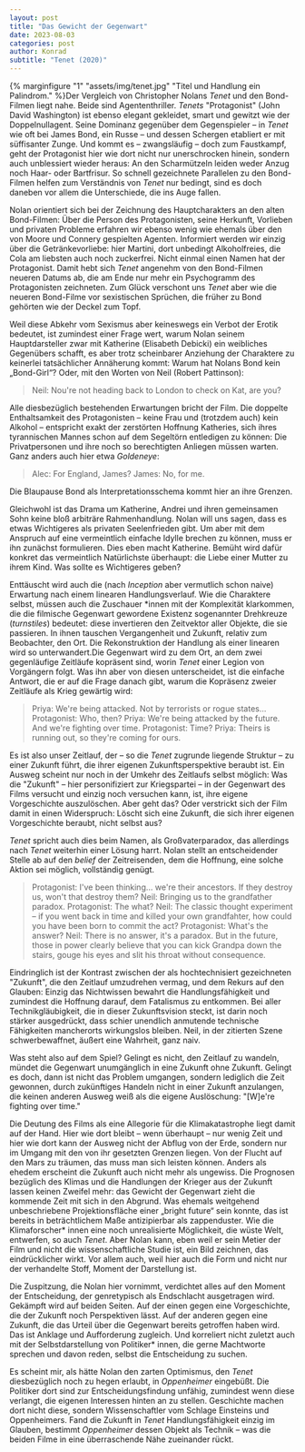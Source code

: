 ```yaml
---
layout: post
title: "Das Gewicht der Gegenwart"
date: 2023-08-03
categories: post
author: Konrad
subtitle: "Tenet (2020)"
---
```


  
{% marginfigure "1" "assets/img/tenet.jpg" "Titel und Handlung ein Palindrom." %}Der Vergleich von Christopher Nolans *Tenet* und den Bond-Filmen liegt nahe. Beide sind Agententhriller. *Tenets* "Protagonist" (John David Washington) ist ebenso elegant gekleidet, smart  und gewitzt wie der Doppelnullagent. Seine Dominanz gegenüber dem Gegenspieler – in *Tenet* wie oft bei James Bond, ein Russe – und dessen Schergen etabliert er mit süffisanter Zunge. Und kommt es – zwangsläufig – doch zum Faustkampf, geht der Protagonist hier wie dort nicht nur unerschrocken hinein, sondern auch unblessiert wieder heraus: An den Scharmützeln leiden weder Anzug noch Haar- oder Bartfrisur. So schnell gezeichnete Parallelen zu den Bond-Filmen helfen zum Verständnis von *Tenet* nur bedingt, sind es doch daneben vor allem die Unterschiede, die ins Auge fallen.

Nolan orientiert sich bei der Zeichnung des Hauptcharakters an den alten Bond-Filmen: Über die Person des Protagonisten, seine Herkunft, Vorlieben und privaten Probleme erfahren wir ebenso wenig wie ehemals über den von Moore und Connery gespielten Agenten. Informiert werden wir einzig über die Getränkevorliebe: hier Martini, dort unbedingt Alkoholfreies, die Cola am liebsten auch noch zuckerfrei. Nicht einmal einen Namen hat der Protagonist. Damit hebt sich *Tenet* angenehm von den Bond-Filmen neueren Datums ab, die am Ende nur mehr ein Psychogramm des Protagonisten zeichneten. Zum Glück verschont uns *Tenet* aber wie die neueren Bond-Filme vor sexistischen Sprüchen, die früher zu Bond gehörten wie der Deckel zum Topf.

Weil diese Abkehr vom Sexismus aber keineswegs ein Verbot der Erotik bedeutet, ist zumindest einer Frage wert, warum Nolan seinem Hauptdarsteller zwar mit Katherine (Elisabeth Debicki) ein weibliches Gegenübers schafft, es aber trotz scheinbarer Anziehung der Charaktere zu keinerlei tatsächlicher Annäherung kommt: Warum hat Nolans Bond kein „Bond-Girl“? Oder, mit den Worten von Neil (Robert Pattinson): 

> Neil: Nou're not heading back to London to check on Kat, are you?

Alle diesbezüglich bestehenden Erwartungen bricht der Film. Die doppelte Enthaltsamkeit des Protagonisten – keine Frau und (trotzdem auch) kein Alkohol – entspricht exakt der zerstörten Hoffnung Katheries, sich ihres tyrannischen Mannes schon auf dem Segeltörn entledigen zu können: Die Privatpersonen und ihre noch so berechtigten Anliegen müssen warten. Ganz anders auch hier etwa *Goldeneye*:

>Alec: For England, James?
>James: No, for me.

Die Blaupause Bond als Interpretationsschema kommt hier an ihre Grenzen. 

Gleichwohl ist das Drama um Katherine, Andrei und ihren gemeinsamen Sohn keine bloß arbiträre Rahmenhandlung. Nolan will uns sagen, dass es etwas Wichtigeres als privaten Seelenfrieden gibt. Um aber mit dem Anspruch auf eine vermeintlich einfache Idylle brechen zu können, muss er ihn zunächst formulieren. Dies eben macht Katherine. Bemüht wird dafür konkret das vermeintlich Natürlichste überhaupt: die Liebe einer Mutter zu ihrem Kind. Was sollte es Wichtigeres geben? 

Enttäuscht wird auch die (nach *Inception* aber vermutlich schon naive) Erwartung nach einem linearen Handlungsverlauf. Wie die Charaktere selbst, müssen auch die Zuschauer *innen mit der Komplexität klarkommen, die die filmische Gegenwart gewordene Existenz sogenannter Drehkreuze (*turnstiles*) bedeutet: diese invertieren den Zeitvektor aller Objekte, die sie passieren. In ihnen tauschen Vergangenheit und Zukunft, relativ zum Beobachter, den Ort. Die Rekonstruktion der Handlung als einer linearen wird so unterwandert.Die Gegenwart wird zu dem Ort, an dem zwei gegenläufige Zeitläufe kopräsent sind, worin *Tenet* einer Legion von Vorgängern folgt. Was ihn aber von diesen unterscheidet, ist die einfache Antwort, die er auf die Frage danach gibt, warum die Kopräsenz zweier Zeitläufe als Krieg gewärtig wird:

>Priya: We're being attacked. Not by terrorists or rogue states…
Protagonist: Who, then?
Priya: We're being attacked by the future. And we're fighting over time.
Protagonist: Time?
Priya: Theirs is running out, so they're coming for ours. 

Es ist also unser Zeitlauf, der – so die *Tenet* zugrunde liegende Struktur – zu einer Zukunft führt, die ihrer eigenen Zukunftsperspektive beraubt ist. Ein Ausweg scheint nur noch in der Umkehr des Zeitlaufs selbst möglich: Was die "Zukunft" – hier personifiziert zur Kriegspartei – in der Gegenwart des Films versucht und einzig noch versuchen kann, ist, ihre eigene Vorgeschichte auszulöschen. Aber geht das? Oder verstrickt sich der Film damit in einen Widerspruch: Löscht sich eine Zukunft, die sich ihrer eigenen Vorgeschichte beraubt, nicht selbst aus?

*Tenet* spricht auch dies beim Namen, als Großvaterparadox, das allerdings nach *Tenet* weiterhin einer Lösung harrt. Nolan stellt an entscheidender Stelle ab auf den *belief* der Zeitreisenden, dem die Hoffnung, eine solche Aktion sei möglich, vollständig genügt.

>Protagonist: I've been thinking… we're their ancestors. If they destroy us, won't that destroy them?
Neil: Bringing us to the grandfather paradox.
Protagonist: The what?
Neil: The classic thought experiment – if you went back in time and killed your own grandfahter, how could you have been born to commit the act?
Protagonist: What's the answer?
Neil: There is no answer, it's a paradox. But in the future, those in power clearly believe that you can kick Grandpa down the stairs, gouge his eyes and slit his throat without consequence. 

Eindringlich ist der Kontrast zwischen der als hochtechnisiert gezeichneten "Zukunft", die den Zeitlauf umzudrehen vermag, und dem Rekurs auf den Glauben: Einzig das Nichtwissen bewahrt die Handlungsfähigkeit und zumindest die Hoffnung darauf, dem Fatalismus zu entkommen. Bei aller Technikgläubigkeit, die in dieser Zukunftsvision steckt, ist darin noch stärker ausgedrückt, dass schier unendlich anmutende technische Fähigkeiten mancherorts wirkungslos bleiben. Neil, in der zitierten Szene schwerbewaffnet, äußert eine Wahrheit, ganz naiv.

Was steht also auf dem Spiel? Gelingt es nicht, den Zeitlauf zu wandeln, mündet die Gegenwart unumgänglich in eine Zukunft ohne Zukunft. Gelingt es doch, dann ist nicht das Problem umgangen, sondern lediglich die Zeit gewonnen, durch zukünftiges Handeln nicht in einer Zukunft anzulangen, die keinen anderen Ausweg weiß als die eigene Auslöschung: "[W]e're fighting over time." 

Die Deutung des Films als eine Allegorie für die Klimakatastrophe liegt damit auf der Hand. Hier wie dort bleibt – wenn überhaupt – nur wenig Zeit und hier wie dort kann der Ausweg nicht der Abflug von der Erde, sondern nur im Umgang mit den von ihr gesetzten Grenzen liegen. Von der Flucht auf den Mars zu träumen, das muss man sich leisten können. Anders als ehedem erscheint die Zukunft auch nicht mehr als ungewiss. Die Prognosen bezüglich des Klimas und die Handlungen der Krieger aus der Zukunft lassen keinen Zweifel mehr: das Gewicht der Gegenwart zieht die kommende Zeit mit sich in den Abgrund. Was ehemals weitgehend unbeschriebene Projektionsfläche einer „bright future“ sein konnte, das ist bereits in beträchtlichem Maße antizipierbar als zappenduster. Wie die Klimaforscher* innen eine noch unrealisierte Möglichkeit, die wüste Welt, entwerfen, so auch *Tenet*. Aber Nolan kann, eben weil er sein Metier der Film und nicht die wissenschaftliche Studie ist, ein Bild zeichnen, das eindrücklicher wirkt. Vor allem auch, weil hier auch die Form und nicht nur der verhandelte Stoff, Moment der Darstellung ist.

Die Zuspitzung, die Nolan hier vornimmt, verdichtet alles auf den Moment der Entscheidung, der genretypisch als Endschlacht ausgetragen wird. Gekämpft wird auf beiden Seiten. Auf der einen gegen eine Vorgeschichte, die der Zukunft noch Perspektiven lässt. Auf der anderen gegen eine Zukunft, die das Urteil über die Gegenwart bereits getroffen haben wird. Das ist Anklage und Aufforderung zugleich. Und korreliert nicht zuletzt auch mit der Selbstdarstellung von Politiker* innen, die gerne Machtworte sprechen und davon reden, selbst die Entscheidung zu suchen.

Es scheint mir, als hätte Nolan den zarten Optimismus, den *Tenet* diesbezüglich noch zu hegen erlaubt, in *Oppenheimer* eingebüßt. Die Politiker dort sind zur Entscheidungsfindung unfähig, zumindest wenn diese verlangt, die eigenen Interessen hinten an zu stellen. Geschichte machen dort nicht diese, sondern Wissenschaftler vom Schlage Einsteins und Oppenheimers. Fand die Zukunft in *Tenet* Handlungsfähigkeit einzig im Glauben, bestimmt *Oppenheimer* dessen Objekt als Technik – was die beiden Filme in eine überraschende Nähe zueinander rückt. 